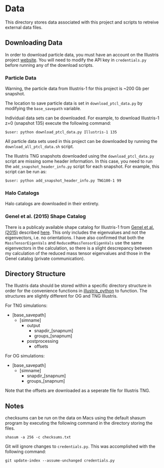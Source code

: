 # Data

This directory stores data associated with this project and scripts to retreive external data files.


## Downloading Data

In order to download particle data, you must have an account on the Illustris project [website](http://www.illustris-project.org/data/).  You will need to modify the API key in `credentials.py` before running any of the download scripts. 


### Particle Data

Warning, the particle data from Illustris-1 for this project is ~200 Gb per snapshot.

The location to save particle data is set in `download_ptcl_data.py` by modifying the `base_savepath` variable.

Individual data sets can be downloaded.  For example, to download Illustris-1 z=0 (snapshot 135) execute the following command: 

```
$user: python download_ptcl_data.py Illustris-1 135
```

All particle data sets used in this project can be downloaded by running the `download_all_ptcl_data.sh` script. 

The Illustris TNG snapshots downloaded using the `download_ptcl_data.py` script are missing some header information.  In this case, you need to run the `add_snapshot_header_info.py` script for each snapshot.  For example, this script can be run as:

```
$user: python add_snapshot_header_info.py TNG100-1 99
``` 


### Halo Catalogs

Halo catalogs are downloaded in their entirety.  


### Genel et al. (2015) Shape Catalog

There is a publicaly available shape catalog for Illustris-1 from [Genel et al. (2015)](http://adsabs.harvard.edu/abs/2015arXiv150301117G) described [here](http://www.illustris-project.org/data/docs/specifications/#sec4c).  This only includes the eigenvalues and not the eigenvectors, i.e. no orientations.  I have also confirmed that both the `MassTensorEigenVals` and `ReducedMassTensorEigenVals` use the same eigenvectors in the calculation, so there is a slight descrepancy between my calculation of the reduced mass tensor eigenvalues and those in the Genel catalog (private communication).

## Directory Structure

The Illustris data should be stored within a specific directory structure in order for the convenience functions in [illustris_python](https://bitbucket.org/illustris/illustris_python) to function.  The structures are slightly different for OG and TNG Illustris.

For TNG simulations:

- [base_savepath]
	- [simname]
		- output
			- snapdir_[snapnum]
			- groups_[snapnum]
		- postprocessing
			- offsets

For OG simulations:

- [base_savepath]
	- [simname]
		- snapdir_[snapnum]
		- groups_[snapnum]

Note that the offsets are downloaded as a seperate file for Illustris TNG.  

## Notes

checksums can be run on the data on Macs using the default shasum program by executing the following command in the directory storing the files.  

```
shasum -a 256 -c checksums.txt
```


Git will ignore changes to `credentials.py`.  This was accomplished with the following command:

```
git update-index --assume-unchanged credentials.py
```